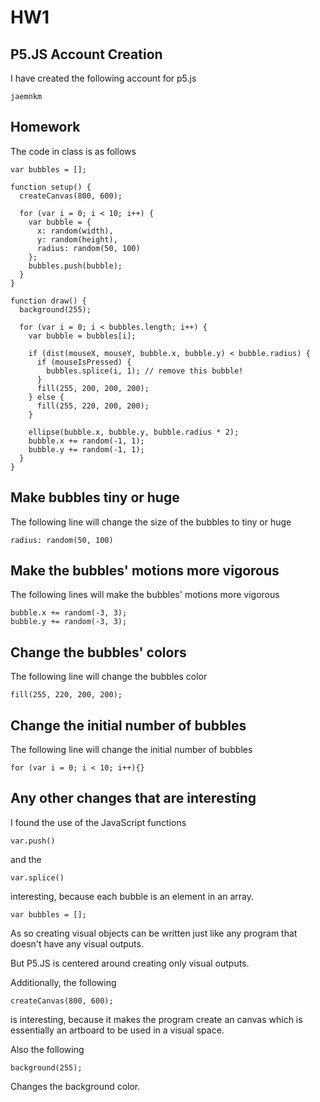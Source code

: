 # HW1

## P5.JS Account Creation

I have created the following account for p5.js 

	jaemnkm

## Homework

The code in class is as follows 

	var bubbles = [];

	function setup() {
	  createCanvas(800, 600);

	  for (var i = 0; i < 10; i++) {
	    var bubble = {
	      x: random(width),
	      y: random(height),
	      radius: random(50, 100)
	    };
	    bubbles.push(bubble);
	  }
	}

	function draw() {
	  background(255);

	  for (var i = 0; i < bubbles.length; i++) {
	    var bubble = bubbles[i];

	    if (dist(mouseX, mouseY, bubble.x, bubble.y) < bubble.radius) {
	      if (mouseIsPressed) {
	        bubbles.splice(i, 1); // remove this bubble!
	      }
	      fill(255, 200, 200, 200);
	    } else {
	      fill(255, 220, 200, 200);
	    }

	    ellipse(bubble.x, bubble.y, bubble.radius * 2);
	    bubble.x += random(-1, 1);
	    bubble.y += random(-1, 1);
	  }
	}

## Make bubbles tiny or huge

The following line will change the size of the bubbles to tiny or huge

	radius: random(50, 100)

## Make the bubbles' motions more vigorous

The following lines will make the bubbles' motions more vigorous

	bubble.x += random(-3, 3);
	bubble.y += random(-3, 3);

## Change the bubbles' colors

The following line will change the bubbles color

	fill(255, 220, 200, 200);

## Change the initial number of bubbles

The following line will change the initial number of bubbles

	for (var i = 0; i < 10; i++){}

## Any other changes that are interesting

I found the use of the JavaScript functions

	var.push()

and the

	var.splice()

interesting, because each bubble is an element in an array. 

	var bubbles = [];

As so creating visual objects can be written just like any program that doesn't have any visual outputs.

But P5.JS is centered around creating only visual outputs.

Additionally, the following

	createCanvas(800, 600);

is interesting, because it makes the program create an canvas which is essentially an artboard to be used in a visual space.

Also the following

	background(255);

Changes the background color.
